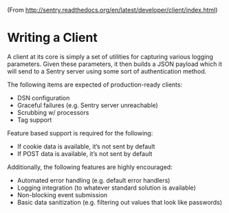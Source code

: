 (From http://sentry.readthedocs.org/en/latest/developer/client/index.html)

Writing a Client
=

A client at its core is simply a set of utilities for capturing various logging parameters. Given these parameters, it then builds a JSON payload which it will send to a Sentry server using some sort of authentication method.

The following items are expected of production-ready clients:

  * DSN configuration
  * Graceful failures (e.g. Sentry server unreachable)
  * Scrubbing w/ processors
  * Tag support

Feature based support is required for the following:

  * If cookie data is available, it’s not sent by default
  * If POST data is available, it’s not sent by default

Additionally, the following features are highly encouraged:

  * Automated error handling (e.g. default error handlers)
  * Logging integration (to whatever standard solution is available)
  * Non-blocking event submission
  * Basic data sanitization (e.g. filtering out values that look like passwords)
